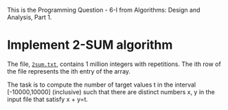 This is the Programming Question - 6-I from Algorithms: Design and Analysis, Part 1. 

# Implement 2-SUM algorithm 

The file, [`2sum.txt`][1], contains 1 million integers with repetitions. The ith row of the file represents the ith entry of the array.

The task is to compute the number of target values t in the interval [-10000,10000] (inclusive) such that there are distinct numbers x, y in the input file that satisfy x + y=t. 

[1]: https://d396qusza40orc.cloudfront.net/algo1%2Fprogramming_prob%2F2sum.txt

